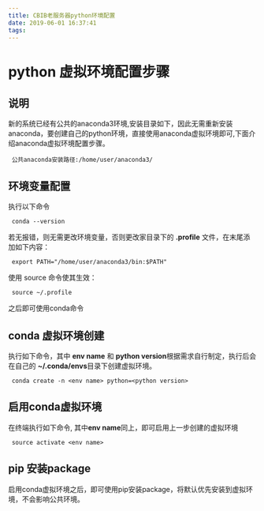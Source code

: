```yaml
---
title: CBIB老服务器python环境配置
date: 2019-06-01 16:37:41
tags:
---
```


# python 虚拟环境配置步骤

## 说明

新的系统已经有公共的anaconda3环境,安装目录如下，因此无需重新安装anaconda，要创建自己的python环境，直接使用anaconda虚拟环境即可,下面介绍anaconda虚拟环境配置步骤。

     公共anaconda安装路径:/home/user/anaconda3/

## 环境变量配置
执行以下命令

     conda --version

若无报错，则无需更改环境变量，否则更改家目录下的 **.profile** 文件，在末尾添加如下内容：

     export PATH="/home/user/anaconda3/bin:$PATH"

使用 source 命令使其生效：

     source ~/.profile

之后即可使用conda命令

## conda 虚拟环境创建
执行如下命令，其中 **env name** 和 **python version**根据需求自行制定，执行后会在自己的 **~/.conda/envs**目录下创建虚拟环境。

     conda create -n <env name> python=<python version>

## 启用conda虚拟环境
在终端执行如下命令, 其中**env name**同上，即可启用上一步创建的虚拟环境

     source activate <env name>

## pip 安装package

启用conda虚拟环境之后，即可使用pip安装package，将默认优先安装到虚拟环境，不会影响公共环境。

